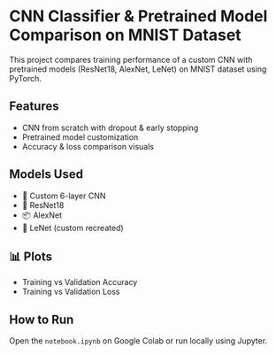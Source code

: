# CNN Classifier & Pretrained Model Comparison on MNIST Dataset

This project compares training performance of a custom CNN with pretrained models (ResNet18, AlexNet, LeNet) on MNIST dataset using PyTorch.

## Features
- CNN from scratch with dropout & early stopping
- Pretrained model customization
- Accuracy & loss comparison visuals

## Models Used
- 🧠 Custom 6-layer CNN
- 🔁 ResNet18
- 📦 AlexNet
- 📜 LeNet (custom recreated)

## 📊 Plots
- Training vs Validation Accuracy
- Training vs Validation Loss

## How to Run
Open the `notebook.ipynb` on Google Colab or run locally using Jupyter.

